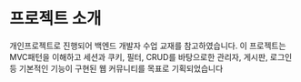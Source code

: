 # 프로젝트 소개

개인프로젝트로 진행되어 백엔드 개발자 수업 교재를 참고하였습니다.
이 프로젝트는 MVC패턴을 이해하고 세션과 쿠키, 필터, CRUD를 바탕으로한
관리자, 게시판, 로그인 등 기본적인 기능이 구현된 웹 커뮤니티를 목표로 기획되었습니다
